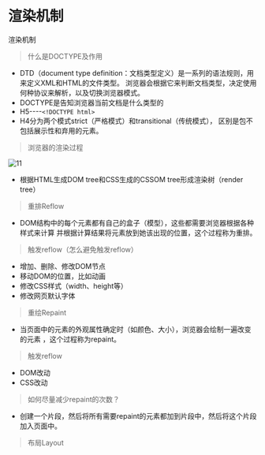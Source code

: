 渲染机制
====
渲染机制
>什么是DOCTYPE及作用
* DTD（document type definition：文档类型定义）是一系列的语法规则，用来定义XML和HTML的文件类型。
浏览器会根据它来判断文档类型，决定使用何种协议来解析，以及切换浏览器模式。
* DOCTYPE是告知浏览器当前文档是什么类型的
* H5----````<!DOCTYPE html>````
* H4分为两个模式strict（严格模式）和transitional（传统模式），
区别是包不包括展示性和弃用的元素。

>浏览器的渲染过程

![11](https://github.com/XinLi96/VueTest/blob/master/img/xuanran.png)
* 根据HTML生成DOM tree和CSS生成的CSSOM tree形成渲染树（render tree）

>重排Reflow
* DOM结构中的每个元素都有自己的盒子（模型），这些都需要浏览器根据各种样式来计算
并根据计算结果将元素放到她该出现的位置，这个过程称为重排。

>触发reflow（怎么避免触发reflow）
* 增加、删除、修改DOM节点
* 移动DOM的位置，比如动画
* 修改CSS样式（width、height等）
* 修改网页默认字体

>重绘Repaint
* 当页面中的元素的外观属性确定时（如颜色、大小），浏览器会绘制一遍改变的元素
，这个过程称为repaint。

>触发reflow
* DOM改动
* CSS改动

>如何尽量减少repaint的次数？
* 创建一个片段，然后将所有需要repaint的元素都加到片段中，然后将这个片段加入页面中。

>布局Layout
























